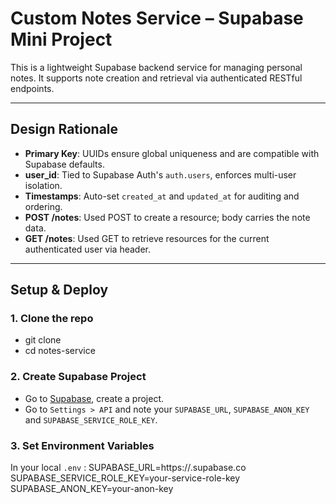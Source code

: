 # Custom Notes Service – Supabase Mini Project

This is a lightweight Supabase backend service for managing personal notes. It supports note creation and retrieval via authenticated RESTful endpoints.

---

## Design Rationale

- **Primary Key**: UUIDs ensure global uniqueness and are compatible with Supabase defaults.
- **user_id**: Tied to Supabase Auth's `auth.users`, enforces multi-user isolation.
- **Timestamps**: Auto-set `created_at` and `updated_at` for auditing and ordering.
- **POST /notes**: Used POST to create a resource; body carries the note data.
- **GET /notes**: Used GET to retrieve resources for the current authenticated user via header.

---

## Setup & Deploy

### 1. Clone the repo

- git clone 
- cd notes-service
### 2. Create Supabase Project

- Go to [Supabase](https://app.supabase.com/), create a project.
- Go to `Settings > API` and note your `SUPABASE_URL`,  `SUPABASE_ANON_KEY` and `SUPABASE_SERVICE_ROLE_KEY`.

### 3. Set Environment Variables

In your local `.env` :
SUPABASE_URL=https://<your-project>.supabase.co
SUPABASE_SERVICE_ROLE_KEY=your-service-role-key
SUPABASE_ANON_KEY=your-anon-key
